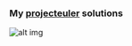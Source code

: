 ### My [projecteuler](https://projecteuler.net) solutions

![alt img](https://projecteuler.net/profile/demus.png)